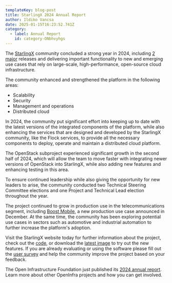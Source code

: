 ```yaml
---
templateKey: blog-post
title: StarlingX 2024 Annual Report
author: Ildiko Vancsa    
date: 2025-01-15T16:23:52.741Z
category: 
  - label: Annual Report
    id: category-ONbhvyhgs
---
```


The [StarlingX](https://www.starlingx.io) community concluded a strong year in 2024, including [2 major](https://docs.starlingx.io/releasenotes/index.html#release-notes) releases and delivering important functionality to new and emerging use cases that rely on large-scale, high-performance, open-source cloud infrastructure.

The community enhanced and strengthened the platform in the following areas:
- Scalability
- Security
- Management and operations
- Distributed cloud

In 2024, the community put significant effort into keeping up to date with the latest versions of the integrated components of the platform, while also enhancing the services that are designed and developed by the StarlingX community, like the Flock services, to provide all the necessary components to deploy, operate and maintain a distributed cloud platform.

The OpenStack subproject experienced significant growth in the second half of 2024, which will allow the team to move faster with integrating newer versions of OpenStack into StarlingX, while also adding new features and enhancing testing in this area.

To ensure continued leadership while also giving the opportunity for new leaders to arise, the community conducted two Technical Steering Committee elections and one Project and Technical Lead election throughout the year.

The project continued to grow in production use in the telecommunications segment, including [Boost Mobile](https://www.windriver.com/news/press/news-20241203), a new production use case announced in December. At the same time, the community has been exploring potential use cases in sectors such as automotive and industrial automation to further increase the platform's adoption.

Visit the StarlingX website today for further information about the project, check out the [code](https://opendev.org/starlingx), or download the [latest image](https://mirror.starlingx.windriver.com/mirror/starlingx/release/) to try out the new features. If you are already evaluating or using the software please fill out the [user survey](https://openinfrafoundation.formstack.com/forms/starlingx_user_survey) and help the community improve the project based on your feedback.

The Open Infrastructure Foundation just published its [2024 annual report](https://openinfra.org/annual-report/2024). Learn more about other OpenInfra projects and how you can get involved.
